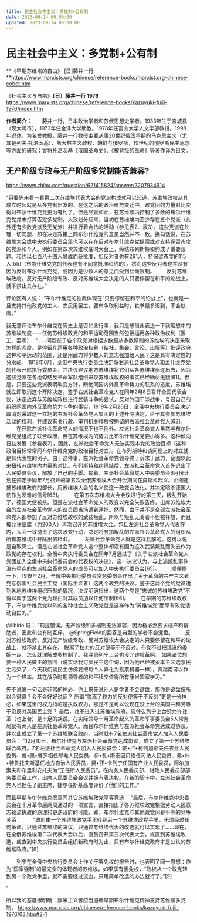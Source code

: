 ```yaml
---
title: 民主社会中主义：多党制+公有制
date: 2023-09-14 00:00:00
updated: 2023-09-14 00:00:00
---
```



# 民主社会中主义：多党制+公有制

**《早期苏维埃的自由》 [日]藤井一行 **https://www.marxists.org/chinese/reference-books/marxist.org-chinese-cobet.htm

《社会主义与自由》**〔日〕藤井一行 1976** https://www.marxists.org/chinese/reference-books/kazuyuki-fujii-1976/index.htm

**作者简介：**　　藤井一行，日本政治学者和苏俄思想史学者。1933年生于宮城县（现大崎市）。1972年任金泽大学助教。1978年任富山大学人文学部教授。1998年退休，为名誉教授。藤井一行教授主要从事20世纪俄国早期的马克思主义（尤其是列夫·托洛茨基）、斯大林主义政权、朝鲜与俄罗斯，19世纪的俄罗斯民主思想等方面的研究；曾将托洛茨基《俄国革命史》、《被背叛的革命》等著作译为日文。

## 无产阶级专政与无产阶级多党制能否兼容?

https://www.zhihu.com/question/621415824/answer/3207934914

“只要先来看一看第二次苏维埃代表大会的党派构成就可以知道，苏维埃政权从其成立时起就是从多党制出发的。在这之后的政治形势变迁中，政党间的力量对比变得对布尔什维克党更为有利了。但是尽管如此，在苏维埃内控制了多数的布尔什维克党并未打算否定多党制。大致划分起来，当初在苏维埃内至少存在五个党派（此外还有少数党派及无党派）并进行着合法的活动（参见表2、表3）。这些党派在处理一切问题、即在决定政策上同布尔什维克的意见当然并不一致。换句话说，在苏维埃大会或中央执行委员会里也可以存在反对布尔什维克党提案或对支持保留态度的党派和个人。例如在第四次苏维埃临时大会上，缔结布列斯特和约成了重要议题。和约以七百八十四人赞成而获批准，但反对者也有261人，持保留态度的115人[55]（布尔什维克党的代表也有不同意批准和约的）。然而这些反对者也并没有因为反对布尔什维克党，或因为是少数人的意见而受到丝毫限制。
　　反对苏维埃政府，反对无产阶级专政、反对苏维埃大会决定的人只要停留在和平的论战上，就不禁止其存在。”

评论区有人说：
“布尔什维克的独裁体现在“只要停留在和平的论战上”，也就是一旦支持其他政党的工人、农民用罢工，罢市争取利益时，铁拳最多迟到，不会缺席。”

我无意评论布尔什维克在历史上是否如此行事，我只是想借此表达一下我理想中的苏维埃制度——任何苏维埃政党的和平运动范围当然包括运用各种政治权利（罢工、罢市）：
“……问题在于各个政党对根据少数服从多数原则的苏维埃的决定采取怎样的态度。是停留在运用各种政治权利（结社、集会、言论、出版等）批评政府这种和平运动的范围，还是用武力将少数人的意志强加给人民？这是具有决定性的分水岭。
1918年6月，全俄中央执行委员会决定将右派社会革命党人和孟什维克党的代表开除执行委员会，并决议建议地方苏维埃将它们从各苏维埃驱逐出去，因为这些党派在各地勾结反革命军队组织进攻苏维埃政权的事实已经确凿无疑[61]。但是，只要这些党派表明改变方针，断绝同国内外反革命势力的联系的态度，苏维埃就立即取消这个开除决定。鉴于右派社会革命党人在同年2月8日召开全国代表会议，决定放弃与苏维埃政权进行武装斗争的尝试，反对外国干涉战争，号召自己的组织同国内外反革命势力斗争的事实，1919年2月26日，全俄中央执行委员会决定取消对采取这一立场的右派社会革命党人集团的上述开除决定，给予其参加苏维埃活动的权利，并建议有关行政、审判机关释放被拘留的右派社会革命党人[62]。
　　在开除左派社会革命党人的情况下也不例外。左派社会革命党人虽然与布尔什维克党组成了联合政府，但在苏维埃内的势力比布尔什维克党要小得多。这种倾向日益发展（参看表2），因此，左派社会革命党人无法实现本党的政治目标（这种政治目标常常同布尔什维克党的政治目标对立）。在布列斯特和谈问题上的对立就是有代表性的例子。由于这件事，左派社会革命党领导终于诉求于武力，企图以此来扭转苏维埃内力量的对比。布列斯特和约缔结后，左派社会革命党人首先退出了人民委员会议，解放了自己的手脚。接着，左派社会革命党人中央委员会6月份计划在预定于同年7月召开的第五次全俄苏维埃大会开会期间在莫斯科起义。企图逮捕苏维埃政府的部长，用苏维埃大会的名义使这一政变合法化。并决定暗杀德国大使作为发难的信号[63]。
　　在第五次苏维埃大会会议进行的第三天，叛乱开始了，德国大使被杀。但是左派社会革命党人的政变以完全失败告终，出席苏维埃大会的左派社会革命党人的议员团当场遭到逮捕。然而，由于并不是全部左派社会革命党人都参加了反对苏维埃政权的武装叛乱，所以与叛乱无关者不但被释放，而且被允许出席（约200人）再次召开的苏维埃大会。包括左派社会革命党人代表在内，大会一致谴责了这次政变行动，决定将参加叛乱的左派社会革命党人的组织从所有苏维埃中开除出去[64]。
　　左派社会革命党人就是这样瓦解的。这可以说是自取灭亡。但是左派社会革命党人这个整体却没有因为这次武装叛乱而失去作为政党的存在权利。全俄中央执行委员会在同年7月通过了《关于左派社会革命党人党团加入全俄中央执行委员会的代表权的决议》，这一决议认为，与上述叛乱事件没有牵连的左派社会革命党人的成员可以加入中央执行委员会[65]。
　　顺便提一下，1919年2月，全俄中央执行委员会常务委员会作出了关于革命的共产主义者党与俄国社会民主工党（国际主义者）这两个政党的决议。鉴于这两个党的党员遭到各地苏维埃组织压制的情况，决议明确指出，这两个党是“忠诚的苏维埃政党”不得以属于这两个党为理由对其成员加以任何压制[66]。
　　在早期的苏维埃政权下，布尔什维克党以外的各种社会主义政党就是这样作为“苏维埃党”而享有政党活动自由的。”

@libido 说：
“前提错误。无产阶级和多档制无法兼容，因为档必然要求档产和捐助者，因此和公有制互斥。
@SpringField的回答是典型的学者不会键盘。
　　反对苏维埃政府，反对无产阶级专政、反对苏维埃大会决定的人只要停留在和平的论战上，就不禁止其存在。
脱离了权力的反对便等于不反对。布党不过把话说的委婉一点，怎么就理解成多档制了。我寻思列宁上台也没允许社革啊。
如果诸位想要一种人民做主的氛围（说实话我讨厌民主这个词，因为他已经被资本主义选票民主污染了，今天我们谈民主仿佛要把每个人异化为投票机器一样），真越南可以作为一个样本。其在战争时期领导者的和平移交值得所有康米国家学习。”

先不说第一句话是非常的神必，你上来先说别人是学者不会键盘，那你是键盘侠所以会键盘？会不会好好说话？
所谓“脱离了权力的反对便等于不反对”更是十分神必，如果这里的权力指的是执政权力，那是不是可以说现在没上台的美国共和党等于没反对美国民主党？
最后，社革进入过苏维埃政府。说什么列宁上台没允许社革（也上台）是十足的胡说。在实际领导十月革命起义的革命军事委员会5人常务局就有两人是左派社会革命党人。而且布尔什维克与左派社会革命党达成过协议，并以此成立了第一个苏维埃联合政府。当时就有7名左派社会革命党人加入人民委员会：
“12月10日，布尔什维克与左派社会革命党达成协议，成立了第一个苏维埃联合政府。7名左派社会革命党人加入人民委员会：安•卢•柯列加耶夫任农业人民委员、普•佩•普罗相任邮电人民委员、伊•扎•斯泰因贝格任司法人民委员、弗•叶•特鲁托夫斯基任地方自治人民委员，费•亚•卡列宁任国有产业人民委员，阿尔加索夫和布里利安托夫为“无任所人民委员”，在内务人民委员部、财政人民委员部部务委员会工作，出席人民委员会会议并拥有表决权。在新的契卡中，左派社会革命党人也担任了副主席，捷尔任斯基高度评价了他们的工作。”

而且早期布尔什维克愿意同其它苏维埃政党平等竞选：
“最后，布尔什维克中央委员会在十月革命后两周通过的一项宣言，直接指出了各苏维埃政党根据劳动人民意志轮流执政的原理和更迭政府的可能，即，布尔什维克与其他政党间是平等的竞争关系：
　　“政府由一个苏维埃政党手里转到另一个苏维埃政党手里，无须经过任何革命，只通过苏维埃的决议，只通过苏维埃代表的改选就可以实现了……现在，在全俄苏维埃第二次代表大会以后，直到召开第三次代表大会，或直到苏维埃改选，或直到中央执行委员会组织新政府时为止，只有布尔什维克政府才是公认的苏维埃政府。”[8]

　　列宁在全俄中央执行委员会上作关于罢免权的报告时，也表明了同一思想：作为“国家强制”的最完全的体现者的苏维埃，如果享有罢免权，“政权从一个政党转到另一个政党手里，就不需要经过流血，只用简单改选的办法就行了。”[9]

”

所以我的态度很明确：康米主义者应当遵循早期布尔什维克精神支持苏维埃多党制。
https://www.marxists.org/chinese/reference-books/kazuyuki-fujii-1976/03.htm#2-1

